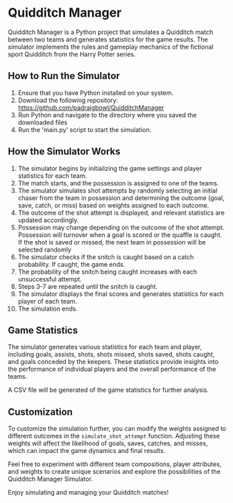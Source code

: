 # Quidditch Manager

Quidditch Manager is a Python project that simulates a Quidditch match between two teams and generates statistics for the game results. The simulator implements the rules and gameplay mechanics of the fictional sport Quidditch from the Harry Potter series.

## How to Run the Simulator

1. Ensure that you have Python installed on your system.
2. Download the following repository: https://github.com/padraigbowl/QuidditchManager
3. Run Python and navigate to the directory where you saved the downloaded files 
3. Run the 'main.py' script to start the simulation.

## How the Simulator Works

1. The simulator begins by initializing the game settings and player statistics for each team.
2. The match starts, and the possession is assigned to one of the teams.
3. The simulator simulates shot attempts by randomly selecting an initial chaser from the team in possession and determining the outcome (goal, save, catch, or miss) based on weights assigned to each outcome.
4. The outcome of the shot attempt is displayed, and relevant statistics are updated accordingly.
5. Possession may change depending on the outcome of the shot attempt. Possession will turnover when a goal is scored or the quaffle is caught. If the shot is saved or missed, the next team in possession will be selected randomly
6. The simulator checks if the snitch is caught based on a catch probability. If caught, the game ends.
7. The probability of the snitch being caught increases with each unsuccessful attempt.
8. Steps 3-7 are repeated until the snitch is caught.
9. The simulator displays the final scores and generates statistics for each player of each team.
10. The simulation ends.

## Game Statistics

The simulator generates various statistics for each team and player, including goals, assists, shots, shots missed, shots saved, shots caught, and goals conceded by the keepers. These statistics provide insights into the performance of individual players and the overall performance of the teams.

A CSV file will be generated of the game statistics for further analysis.

## Customization

To customize the simulation further, you can modify the weights assigned to different outcomes in the `simulate_shot_attempt` function. Adjusting these weights will affect the likelihood of goals, saves, catches, and misses, which can impact the game dynamics and final results.

Feel free to experiment with different team compositions, player attributes, and weights to create unique scenarios and explore the possibilities of the Quidditch Manager Simulator.

Enjoy simulating and managing your Quidditch matches!
